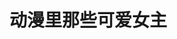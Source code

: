 <script setup lang="ts">
import lovelyFemaleLead from "./components/lovelyFemaleLead.vue"
</script>

# 动漫里那些可爱女主

<ClientOnly>
  <lovelyFemaleLead />
</ClientOnly>
